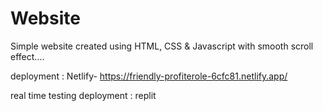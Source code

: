# Website
Simple website created using HTML, CSS &amp; Javascript with smooth scroll effect....

deployment : Netlify- https://friendly-profiterole-6cfc81.netlify.app/

real time testing deployment : replit
